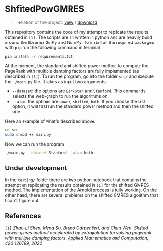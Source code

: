 # ShfitedPowGMRES

> Relation of the project: [view](https://github.com/lukefleed/ShfitedPowGMRES/blob/main/tex/main.pdf) / [download](https://github.com/lukefleed/ShfitedPowGMRES/raw/main/tex/main.pdf)

This repository contains the code of my attempt to replicate the results obtained in `[1]`. The scripts are all written in python and are heavily build around the libraries SciPy and NumPy. To install all the required packages with `pip` run the following command in terminal

```bash
pip install -r requirements.txt
```

At the moment, the standard and shifted power method to compute the PageRank with multiple damping factors are fully implemented (as described in `[1]`). To run the program, go into the folder `src/` and execute the `./main.py` file. It takes as input two arguments:

- `--dataset`: the options are `BerkStan` and `Stanford`. This commands selects the web-graph to run the algorithms on. 
- `--algo`: the options are `power`, `shifted`, `both`. If you choose the last option, it will first run the standard power method and then the shifted one. 

Here an example of what's described above.

```bash
cd src
sudo chmod +x main.py
```

Now we can run the program

```bash
./main.py --dataset Stanford --algo both
```

## Under development 

In the `testing/` folder there are two python notebook that contains the attempt on replicating the results obtained in `[1]` for the shifted GMRES method. The implementation of the Arnoldi process is fully working. On the other hand, there are several problems on the shifted GMRES algorithm that I can't figure out.  


## References

`[1]` _Zhao-Li Shen, Meng Su, Bruno Carpentieri, and Chun Wen. Shifted power-gmres method accelerated by extrapolation for solving pagerank with multiple damping factors. Applied Mathematics and Computation, 420:126799, 2022_
